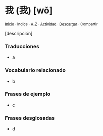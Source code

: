 # 我 (我) [wǒ]
<sup>[Inicio](../../../../index.md) · Índice · [A-Z](../../../../indices/alfabetico.md) · [Actividad](../../../../indices/actividad.md) · <a href="▓▓▓" download="jucardus-▓▓▓">Descargar</a> · Compartir</sup>

[descripción]

### Traducciones

* a

### Vocabulario relacionado

* b

### Frases de ejemplo

* c

### Frases desglosadas

* d
